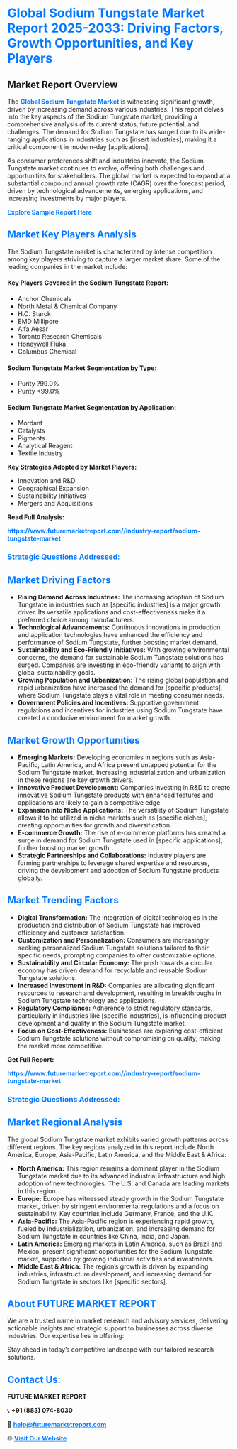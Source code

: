 <h1 style="color: #007BFF;">Global Sodium Tungstate Market Report 2025-2033: Driving Factors, Growth Opportunities, and Key Players</h1>

<section id="overview">
<h2>Market Report Overview</h2>
<p>The <a href="https://www.futuremarketreport.com//industry-report/sodium-tungstate-market" style="color: #007BFF; text-decoration: none;"><strong>Global Sodium Tungstate Market</strong></a> is witnessing significant growth, driven by increasing demand across various industries. This report delves into the key aspects of the Sodium Tungstate market, providing a comprehensive analysis of its current status, future potential, and challenges. The demand for Sodium Tungstate has surged due to its wide-ranging applications in industries such as [insert industries], making it a critical component in modern-day [applications].</p>
<p>As consumer preferences shift and industries innovate, the Sodium Tungstate market continues to evolve, offering both challenges and opportunities for stakeholders. The global market is expected to expand at a substantial compound annual growth rate (CAGR) over the forecast period, driven by technological advancements, emerging applications, and increasing investments by major players.</p>
</section>

<section id="overview">
<p><a href="https://www.futuremarketreport.com//request-sample/reportId=90427" style="color: #007BFF; text-decoration: none;"><strong>Explore Sample Report Here</strong></a></p>
</section>

<section id="key-players">
<h2 style="color: #007BFF;">Market Key Players Analysis</h2>
<p>The Sodium Tungstate market is characterized by intense competition among key players striving to capture a larger market share. Some of the leading companies in the market include:</p>
<h4>Key Players Covered in the Sodium Tungstate Report:</h4>
<ul><li>Anchor Chemicals</li><li>North Metal &amp; Chemical Company</li><li>H.C. Starck</li><li>EMD Millipore</li><li>Alfa Aesar</li><li>Toronto Research Chemicals</li><li>Honeywell Fluka</li><li>Columbus Chemical</li></ul>
<h4>Sodium Tungstate Market Segmentation by Type:</h4>
<ul><li>Purity ?99.0%</li><li>Purity &lt;99.0%</li></ul>

<h4>Sodium Tungstate Market Segmentation by Application:</h4>
<ul><li>Mordant</li><li>Catalysts</li><li>Pigments</li><li>Analytical Reagent</li><li>Textile Industry</li></ul>
<p><strong>Key Strategies Adopted by Market Players:</strong></p>
<ul>
<li>Innovation and R&D</li>
<li>Geographical Expansion</li>
<li>Sustainability Initiatives</li>
<li>Mergers and Acquisitions</li>
</ul>
</section>

<section>
<p><strong>Read Full Analysis: </strong></p><a href="https://www.futuremarketreport.com//industry-report/sodium-tungstate-market" style="color: #007BFF; text-decoration: none;"><strong>https://www.futuremarketreport.com//industry-report/sodium-tungstate-market</strong></a>
<h3 style="color: #007BFF;">Strategic Questions Addressed:</h3>
</section>

<section id="driving-factors">
<h2 style="color: #007BFF;">Market Driving Factors</h2>
<ul>
<li><strong>Rising Demand Across Industries:</strong> The increasing adoption of Sodium Tungstate in industries such as [specific industries] is a major growth driver. Its versatile applications and cost-effectiveness make it a preferred choice among manufacturers.</li>
<li><strong>Technological Advancements:</strong> Continuous innovations in production and application technologies have enhanced the efficiency and performance of Sodium Tungstate, further boosting market demand.</li>
<li><strong>Sustainability and Eco-Friendly Initiatives:</strong> With growing environmental concerns, the demand for sustainable Sodium Tungstate solutions has surged. Companies are investing in eco-friendly variants to align with global sustainability goals.</li>
<li><strong>Growing Population and Urbanization:</strong> The rising global population and rapid urbanization have increased the demand for [specific products], where Sodium Tungstate plays a vital role in meeting consumer needs.</li>
<li><strong>Government Policies and Incentives:</strong> Supportive government regulations and incentives for industries using Sodium Tungstate have created a conducive environment for market growth.</li>
</ul>
</section>

<section id="growth-opportunities">
<h2 style="color: #007BFF;">Market Growth Opportunities</h2>
<ul>
<li><strong>Emerging Markets:</strong> Developing economies in regions such as Asia-Pacific, Latin America, and Africa present untapped potential for the Sodium Tungstate market. Increasing industrialization and urbanization in these regions are key growth drivers.</li>
<li><strong>Innovative Product Development:</strong> Companies investing in R&D to create innovative Sodium Tungstate products with enhanced features and applications are likely to gain a competitive edge.</li>
<li><strong>Expansion into Niche Applications:</strong> The versatility of Sodium Tungstate allows it to be utilized in niche markets such as [specific niches], creating opportunities for growth and diversification.</li>
<li><strong>E-commerce Growth:</strong> The rise of e-commerce platforms has created a surge in demand for Sodium Tungstate used in [specific applications], further boosting market growth.</li>
<li><strong>Strategic Partnerships and Collaborations:</strong> Industry players are forming partnerships to leverage shared expertise and resources, driving the development and adoption of Sodium Tungstate products globally.</li>
</ul>
</section>

<section id="trending-factors">
<h2 style="color: #007BFF;">Market Trending Factors</h2>
<ul>
<li><strong>Digital Transformation:</strong> The integration of digital technologies in the production and distribution of Sodium Tungstate has improved efficiency and customer satisfaction.</li>
<li><strong>Customization and Personalization:</strong> Consumers are increasingly seeking personalized Sodium Tungstate solutions tailored to their specific needs, prompting companies to offer customizable options.</li>
<li><strong>Sustainability and Circular Economy:</strong> The push towards a circular economy has driven demand for recyclable and reusable Sodium Tungstate solutions.</li>
<li><strong>Increased Investment in R&D:</strong> Companies are allocating significant resources to research and development, resulting in breakthroughs in Sodium Tungstate technology and applications.</li>
<li><strong>Regulatory Compliance:</strong> Adherence to strict regulatory standards, particularly in industries like [specific industries], is influencing product development and quality in the Sodium Tungstate market.</li>
<li><strong>Focus on Cost-Effectiveness:</strong> Businesses are exploring cost-efficient Sodium Tungstate solutions without compromising on quality, making the market more competitive.</li>
</ul>
</section>

<section>
<p><strong>Get Full Report: </strong></p><a href="https://www.futuremarketreport.com//industry-report/sodium-tungstate-market" style="color: #007BFF; text-decoration: none;"><strong>https://www.futuremarketreport.com//industry-report/sodium-tungstate-market</strong></a>
<h3 style="color: #007BFF;">Strategic Questions Addressed:</h3>
</section>


<section id="regional-analysis">
<h2 style="color: #007BFF;">Market Regional Analysis</h2>
<p>The global Sodium Tungstate market exhibits varied growth patterns across different regions. The key regions analyzed in this report include North America, Europe, Asia-Pacific, Latin America, and the Middle East & Africa:</p>
<ul>
<li><strong>North America:</strong> This region remains a dominant player in the Sodium Tungstate market due to its advanced industrial infrastructure and high adoption of new technologies. The U.S. and Canada are leading markets in this region.</li>
<li><strong>Europe:</strong> Europe has witnessed steady growth in the Sodium Tungstate market, driven by stringent environmental regulations and a focus on sustainability. Key countries include Germany, France, and the U.K.</li>
<li><strong>Asia-Pacific:</strong> The Asia-Pacific region is experiencing rapid growth, fueled by industrialization, urbanization, and increasing demand for Sodium Tungstate in countries like China, India, and Japan.</li>
<li><strong>Latin America:</strong> Emerging markets in Latin America, such as Brazil and Mexico, present significant opportunities for the Sodium Tungstate market, supported by growing industrial activities and investments.</li>
<li><strong>Middle East & Africa:</strong> The region’s growth is driven by expanding industries, infrastructure development, and increasing demand for Sodium Tungstate in sectors like [specific sectors].</li>
</ul>
</section>

<footer>
<h2 style="color: #007BFF;">About FUTURE MARKET REPORT</h2>
<p>We are a trusted name in market research and advisory services, delivering actionable insights and strategic support to businesses across diverse industries. Our expertise lies in offering:</p>

<p>Stay ahead in today’s competitive landscape with our tailored research solutions.</p>

<h2 style="color: #007BFF;">Contact Us:</h2>
<p><strong>FUTURE MARKET REPORT</strong></p>
<p>📞 <strong>+91 (883) 074-8030</strong></p>
<p>📧 <strong><a href="mailto:help@futuremarketreport.com" style="color: #007BFF;">help@futuremarketreport.com</a></strong></p>
<p>🌐 <strong><a href="https://www.futuremarketreport.com/" style="color: #007BFF;">Visit Our Website</a></strong></p>
</footer>